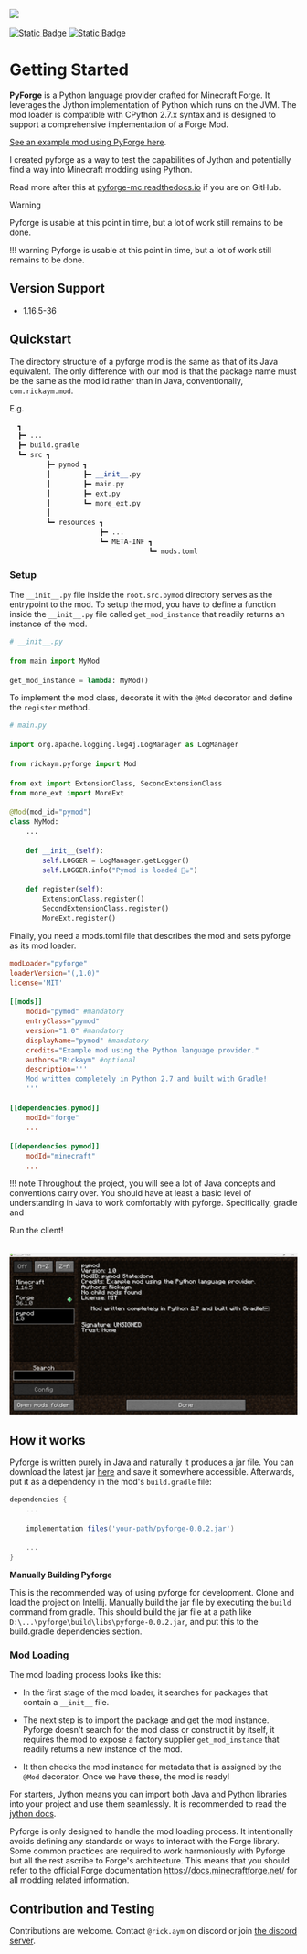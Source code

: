<image src="https://raw.githubusercontent.com/Rickaym/pyforge/main/docs/logo.png" style="height: 200px;"></image>

<a href="https://www.curseforge.com/minecraft/mc-mods/pyforge">![Static Badge](https://img.shields.io/badge/Forge-Try%20Now-4f0000?style=for-the-badge)</a>
<a href="https://pyforge-mc.readthedocs.com">![Static Badge](https://readthedocs.org/projects/pip/badge/?version=latest&style=for-the-badge)</a>

# Getting Started

**PyForge** is a Python language provider crafted for Minecraft Forge. It leverages the Jython implementation of Python which runs on the JVM. The mod loader is compatible with CPython 2.7.x syntax and is designed to support a comprehensive implementation of a Forge Mod. 

[See an example mod using PyForge here](https://github.com/Rickaym/pymod).

I created pyforge as a way to test the capabilities of Jython and potentially find a way into Minecraft modding using Python.

Read more after this at [pyforge-mc.readthedocs.io](https://pyforge-mc.readthedocs.com) if you are on GitHub.


> [!WARNING]
>
> Pyforge is usable at this point in time, but a lot of work still remains to be done. 

!!! warning
    Pyforge is usable at this point in time, but a lot of work still remains to be done.

## Version Support

- 1.16.5-36

## Quickstart

The directory structure of a pyforge mod is the same as that of its Java equivalent. The only difference with our mod is that the package name must be the same as the mod id rather than in Java, conventionally, `com.rickaym.mod`.  

E.g.
```python
  ┓
  ┣━ ...
  ┣━ build.gradle
  ┗━ src ┓
         ┣━ pymod ┓
         ┃        ┣━ __init__.py
         ┃        ┣━ main.py
         ┃        ┣━ ext.py
         ┃        ┗━ more_ext.py
         ┃
         ┗━ resources ┓
                      ┣━ ...
                      ┗━ META-INF ┓
                                  ┗━ mods.toml
```

### Setup

The `__init__.py` file inside the `root.src.pymod` directory serves as the entrypoint to the mod. To setup the mod, you have to define a function inside the `__init__.py` file called `get_mod_instance` that readily returns an instance of the mod.

```python
# __init__.py

from main import MyMod

get_mod_instance = lambda: MyMod()
```

To implement the mod class, decorate it with the `@Mod` decorator and define the `register` method.

```py
# main.py

import org.apache.logging.log4j.LogManager as LogManager

from rickaym.pyforge import Mod

from ext import ExtensionClass, SecondExtensionClass
from more_ext import MoreExt

@Mod(mod_id="pymod")
class MyMod:
    ...

    def __init__(self):
        self.LOGGER = LogManager.getLogger()
        self.LOGGER.info("Pymod is loaded 🐍☕")

    def register(self):
        ExtensionClass.register()
        SecondExtensionClass.register()
        MoreExt.register()
```

Finally, you need a mods.toml file that describes the mod and sets pyforge as its mod loader.

```toml
modLoader="pyforge"
loaderVersion="(,1.0)"
license='MIT'

[[mods]]
    modId="pymod" #mandatory
    entryClass="pymod"
    version="1.0" #mandatory
    displayName="pymod" #mandatory
    credits="Example mod using the Python language provider."
    authors="Rickaym" #optional
    description='''
    Mod written completely in Python 2.7 and built with Gradle!
    '''

[[dependencies.pymod]]
    modId="forge"
    ...

[[dependencies.pymod]]
    modId="minecraft"
    ...
```

!!! note
    Throughout the project, you will see a lot of Java concepts and conventions carry over. You should have at least a basic level of understanding in Java to work comfortably with pyforge. Specifically, gradle and  

Run the client!

<img src="loaded_example.png" alt="" onerror="this.style.display='none'">
<img src="./docs/loaded_example.png" alt="" onerror="this.style.display='none'">

## How it works

Pyforge is written purely in Java and naturally it produces a jar file. You can download the latest jar [here](https://github.com/Rickaym/pyforge/releases) and save it somewhere accessible. Afterwards, put it as a dependency in the mod's `build.gradle` file:

```gradle
dependencies {
    ...

    implementation files('your-path/pyforge-0.0.2.jar')
    
    ...
}
```

**Manually Building Pyforge**

This is the recommended way of using pyforge for development. Clone and load the project on Intellij. Manually build the jar file by executing the `build` command from gradle. This should build the jar file at a path like `D:\...\pyforge\build\libs\pyforge-0.0.2.jar`, and put this to the build.gradle dependencies section.


### Mod Loading

The mod loading process looks like this:

- In the first stage of the mod loader, it searches for packages that contain a `__init__` file. 

- The next step is to import the package and get the mod instance. Pyforge doesn't search for the mod class or construct it by itself, it requires the mod to expose a factory supplier `get_mod_instance` that readily returns a new instance of the mod.

- It then checks the mod instance for metadata that is assigned by the `@Mod` decorator. Once we have these, the mod is ready!

For starters, Jython means you can import both Java and Python libraries into your project and use them seamlessly. It is recommended to read the [jython docs](https://jython.readthedocs.io/en/latest/).

Pyforge is only designed to handle the mod loading process. It intentionally avoids defining any standards or ways to interact with the Forge library. Some common practices are required to work harmoniously with Pyforge but all the rest ascribe to Forge's architecture. This means that you should refer to the official Forge documentation https://docs.minecraftforge.net/ for all modding related information.


## Contribution and Testing

Contributions are welcome. Contact `@rick.aym` on discord or join [the discord server](https://discord.gg/UmnzdPgn6g).
